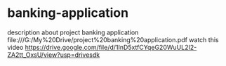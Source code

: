 # banking-application
description about project banking application
file:///G:/My%20Drive/project%20banking%20application.pdf
watch this video 
https://drive.google.com/file/d/1InD5xtfCYqeG20WuUL2I2-ZA2tt_OxsU/view?usp=drivesdk 
